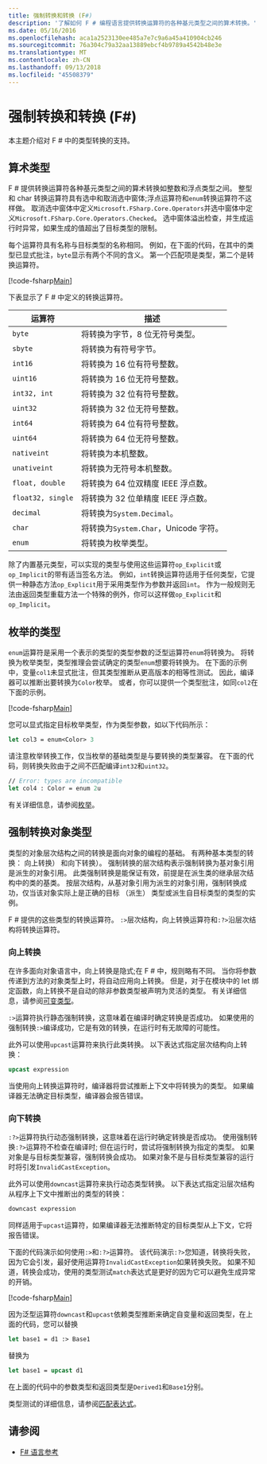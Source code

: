 ```yaml
---
title: 强制转换和转换 (F#)
description: '了解如何 F # 编程语言提供转换运算符的各种基元类型之间的算术转换。'
ms.date: 05/16/2016
ms.openlocfilehash: aca1a2523130ee485a7e7c9a6a45a410904cb246
ms.sourcegitcommit: 76a304c79a32aa13889ebcf4b9789a4542b48e3e
ms.translationtype: MT
ms.contentlocale: zh-CN
ms.lasthandoff: 09/13/2018
ms.locfileid: "45508379"
---
```

# <a name="casting-and-conversions-f"></a>强制转换和转换 (F#)

本主题介绍对 F # 中的类型转换的支持。

## <a name="arithmetic-types"></a>算术类型

F # 提供转换运算符各种基元类型之间的算术转换如整数和浮点类型之间。 整型和 char 转换运算符具有选中和取消选中窗体;浮点运算符和`enum`转换运算符不这样做。 取消选中窗体中定义`Microsoft.FSharp.Core.Operators`并选中窗体中定义`Microsoft.FSharp.Core.Operators.Checked`。 选中窗体溢出检查，并生成运行时异常，如果生成的值超出了目标类型的限制。

每个运算符具有名称与目标类型的名称相同。 例如，在下面的代码，在其中的类型已显式批注，`byte`显示有两个不同的含义。 第一个匹配项是类型，第二个是转换运算符。

[!code-fsharp[Main](../../../samples/snippets/fsharp/lang-ref-2/snippet4401.fs)]

下表显示了 F # 中定义的转换运算符。

|运算符|描述|
|--------|-----------|
|`byte`|将转换为字节，8 位无符号类型。|
|`sbyte`|将转换为有符号字节。|
|`int16`|将转换为 16 位有符号整数。|
|`uint16`|将转换为 16 位无符号整数。|
|`int32, int`|将转换为 32 位有符号整数。|
|`uint32`|将转换为 32 位无符号整数。|
|`int64`|将转换为 64 位有符号整数。|
|`uint64`|将转换为 64 位无符号整数。|
|`nativeint`|将转换为本机整数。|
|`unativeint`|将转换为无符号本机整数。|
|`float, double`|将转换为 64 位双精度 IEEE 浮点数。|
|`float32, single`|将转换为 32 位单精度 IEEE 浮点数。|
|`decimal`|将转换为`System.Decimal`。|
|`char`|将转换为`System.Char`，Unicode 字符。|
|`enum`|将转换为枚举类型。|
除了内置基元类型，可以实现的类型与使用这些运算符`op_Explicit`或`op_Implicit`的带有适当签名方法。 例如，`int`转换运算符适用于任何类型，它提供一种静态方法`op_Explicit`用于采用类型作为参数并返回`int`。 作为一般规则无法由返回类型重载方法一个特殊的例外，你可以这样做`op_Explicit`和`op_Implicit`。

## <a name="enumerated-types"></a>枚举的类型

`enum`运算符是采用一个表示的类型的类型参数的泛型运算符`enum`将转换为。 将转换为枚举类型，类型推理会尝试确定的类型`enum`想要将转换为。 在下面的示例中，变量`col1`未显式批注，但其类型推断从更高版本的相等性测试。 因此，编译器可以推断出要转换为`Color`枚举。 或者，你可以提供一个类型批注，如同`col2`在下面的示例。

[!code-fsharp[Main](../../../samples/snippets/fsharp/lang-ref-2/snippet4402.fs)]

您可以显式指定目标枚举类型，作为类型参数，如以下代码所示：

```fsharp
let col3 = enum<Color> 3
```

请注意枚举转换工作，仅当枚举的基础类型是与要转换的类型兼容。 在下面的代码，则转换失败由于之间不匹配编译`int32`和`uint32`。

```fsharp
// Error: types are incompatible
let col4 : Color = enum 2u
```

有关详细信息，请参阅[枚举](enumerations.md)。

## <a name="casting-object-types"></a>强制转换对象类型

类型的对象层次结构之间的转换是面向对象的编程的基础。 有两种基本类型的转换： 向上转换） 和向下转换）。 强制转换的层次结构表示强制转换为基对象引用是派生的对象引用。 此类强制转换是能保证有效，前提是在派生类的继承层次结构中的类的基类。 按层次结构，从基对象引用为派生的对象引用，强制转换成功，仅当该对象实际上是正确的目标 （派生） 类型或派生自目标类型的类型的实例。

F # 提供的这些类型的转换运算符。 `:>`层次结构，向上转换运算符和`:?>`沿层次结构将转换运算符。

### <a name="upcasting"></a>向上转换

在许多面向对象语言中，向上转换是隐式;在 F # 中，规则略有不同。 当你将参数传递到方法的对象类型上时，将自动应用向上转换。 但是，对于在模块中的 let 绑定函数，向上转换不是自动的除非参数类型被声明为灵活的类型。 有关详细信息，请参阅[可变类型](flexible-Types.md)。

`:>`运算符执行静态强制转换，这意味着在编译时确定转换是否成功。 如果使用的强制转换`:>`编译成功，它是有效的转换，在运行时有无故障的可能性。

此外可以使用`upcast`运算符来执行此类转换。 以下表达式指定层次结构向上转换：

```fsharp
upcast expression
```

当使用向上转换运算符时，编译器将尝试推断上下文中将转换为的类型。 如果编译器无法确定目标类型，编译器会报告错误。

### <a name="downcasting"></a>向下转换

`:?>`运算符执行动态强制转换，这意味着在运行时确定转换是否成功。 使用强制转换`:?>`运算符不检查在编译时; 但在运行时，尝试将强制转换为指定的类型。 如果对象是与目标类型兼容，强制转换会成功。 如果对象不是与目标类型兼容的运行时将引发`InvalidCastException`。

此外可以使用`downcast`运算符来执行动态类型转换。 以下表达式指定沿层次结构从程序上下文中推断出的类型的转换：

```fsharp
downcast expression
```

同样适用于`upcast`运算符，如果编译器无法推断特定的目标类型从上下文，它将报告错误。

下面的代码演示如何使用`:>`和`:?>`运算符。 该代码演示`:?>`您知道，转换将失败，因为它会引发，最好使用运算符`InvalidCastException`如果转换失败。 如果不知道，转换会成功，使用的类型测试`match`表达式是更好的因为它可以避免生成异常的开销。

[!code-fsharp[Main](../../../samples/snippets/fsharp/lang-ref-2/snippet4403.fs)]

因为泛型运算符`downcast`和`upcast`依赖类型推断来确定自变量和返回类型，在上面的代码，您可以替换

```fsharp
let base1 = d1 :> Base1
```

替换为

```fsharp
let base1 = upcast d1
```

在上面的代码中的参数类型和返回类型是`Derived1`和`Base1`分别。

类型测试的详细信息，请参阅[匹配表达式](match-Expressions.md)。

## <a name="see-also"></a>请参阅

- [F# 语言参考](index.md)

